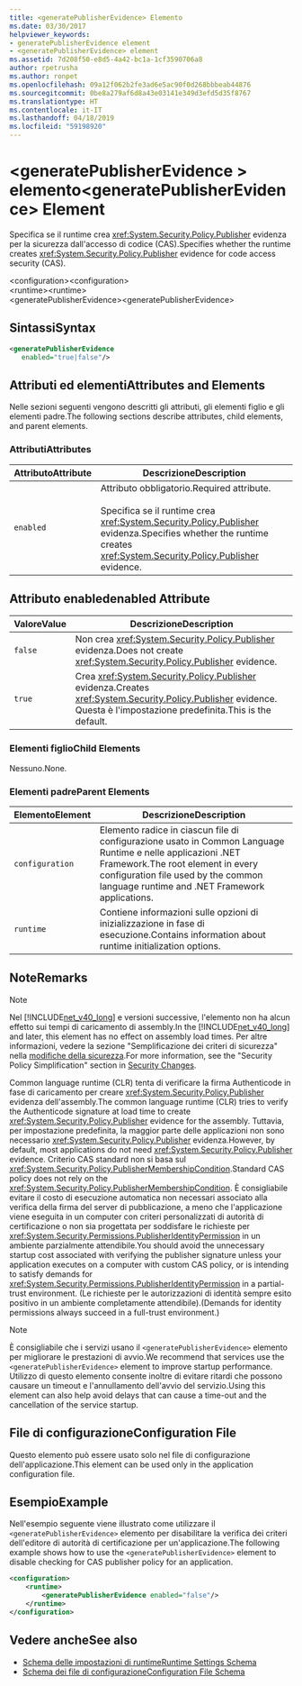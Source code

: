 ```yaml
---
title: <generatePublisherEvidence> Elemento
ms.date: 03/30/2017
helpviewer_keywords:
- generatePublisherEvidence element
- <generatePublisherEvidence> element
ms.assetid: 7d208f50-e8d5-4a42-bc1a-1cf3590706a8
author: rpetrusha
ms.author: ronpet
ms.openlocfilehash: 09a12f062b2fe3ad6e5ac90f0d268bbbeab44876
ms.sourcegitcommit: 0be8a279af6d8a43e03141e349d3efd5d35f8767
ms.translationtype: HT
ms.contentlocale: it-IT
ms.lasthandoff: 04/18/2019
ms.locfileid: "59198920"
---
```

# <a name="generatepublisherevidence-element"></a><span data-ttu-id="9b489-102">\<generatePublisherEvidence > elemento</span><span class="sxs-lookup"><span data-stu-id="9b489-102">\<generatePublisherEvidence> Element</span></span>
<span data-ttu-id="9b489-103">Specifica se il runtime crea <xref:System.Security.Policy.Publisher> evidenza per la sicurezza dall'accesso di codice (CAS).</span><span class="sxs-lookup"><span data-stu-id="9b489-103">Specifies whether the runtime creates <xref:System.Security.Policy.Publisher> evidence for code access security (CAS).</span></span>  
  
 <span data-ttu-id="9b489-104">\<configuration></span><span class="sxs-lookup"><span data-stu-id="9b489-104">\<configuration></span></span>  
<span data-ttu-id="9b489-105">\<runtime></span><span class="sxs-lookup"><span data-stu-id="9b489-105">\<runtime></span></span>  
<span data-ttu-id="9b489-106">\<generatePublisherEvidence></span><span class="sxs-lookup"><span data-stu-id="9b489-106">\<generatePublisherEvidence></span></span>  
  
## <a name="syntax"></a><span data-ttu-id="9b489-107">Sintassi</span><span class="sxs-lookup"><span data-stu-id="9b489-107">Syntax</span></span>  
  
```xml  
<generatePublisherEvidence    
   enabled="true|false"/>  
```  
  
## <a name="attributes-and-elements"></a><span data-ttu-id="9b489-108">Attributi ed elementi</span><span class="sxs-lookup"><span data-stu-id="9b489-108">Attributes and Elements</span></span>  
 <span data-ttu-id="9b489-109">Nelle sezioni seguenti vengono descritti gli attributi, gli elementi figlio e gli elementi padre.</span><span class="sxs-lookup"><span data-stu-id="9b489-109">The following sections describe attributes, child elements, and parent elements.</span></span>  
  
### <a name="attributes"></a><span data-ttu-id="9b489-110">Attributi</span><span class="sxs-lookup"><span data-stu-id="9b489-110">Attributes</span></span>  
  
|<span data-ttu-id="9b489-111">Attributo</span><span class="sxs-lookup"><span data-stu-id="9b489-111">Attribute</span></span>|<span data-ttu-id="9b489-112">Descrizione</span><span class="sxs-lookup"><span data-stu-id="9b489-112">Description</span></span>|  
|---------------|-----------------|  
|`enabled`|<span data-ttu-id="9b489-113">Attributo obbligatorio.</span><span class="sxs-lookup"><span data-stu-id="9b489-113">Required attribute.</span></span><br /><br /> <span data-ttu-id="9b489-114">Specifica se il runtime crea <xref:System.Security.Policy.Publisher> evidenza.</span><span class="sxs-lookup"><span data-stu-id="9b489-114">Specifies whether the runtime creates <xref:System.Security.Policy.Publisher> evidence.</span></span>|  
  
## <a name="enabled-attribute"></a><span data-ttu-id="9b489-115">Attributo enabled</span><span class="sxs-lookup"><span data-stu-id="9b489-115">enabled Attribute</span></span>  
  
|<span data-ttu-id="9b489-116">Valore</span><span class="sxs-lookup"><span data-stu-id="9b489-116">Value</span></span>|<span data-ttu-id="9b489-117">Descrizione</span><span class="sxs-lookup"><span data-stu-id="9b489-117">Description</span></span>|  
|-----------|-----------------|  
|`false`|<span data-ttu-id="9b489-118">Non crea <xref:System.Security.Policy.Publisher> evidenza.</span><span class="sxs-lookup"><span data-stu-id="9b489-118">Does not create <xref:System.Security.Policy.Publisher> evidence.</span></span>|  
|`true`|<span data-ttu-id="9b489-119">Crea <xref:System.Security.Policy.Publisher> evidenza.</span><span class="sxs-lookup"><span data-stu-id="9b489-119">Creates <xref:System.Security.Policy.Publisher> evidence.</span></span> <span data-ttu-id="9b489-120">Questa è l'impostazione predefinita.</span><span class="sxs-lookup"><span data-stu-id="9b489-120">This is the default.</span></span>|  
  
### <a name="child-elements"></a><span data-ttu-id="9b489-121">Elementi figlio</span><span class="sxs-lookup"><span data-stu-id="9b489-121">Child Elements</span></span>  
 <span data-ttu-id="9b489-122">Nessuno.</span><span class="sxs-lookup"><span data-stu-id="9b489-122">None.</span></span>  
  
### <a name="parent-elements"></a><span data-ttu-id="9b489-123">Elementi padre</span><span class="sxs-lookup"><span data-stu-id="9b489-123">Parent Elements</span></span>  
  
|<span data-ttu-id="9b489-124">Elemento</span><span class="sxs-lookup"><span data-stu-id="9b489-124">Element</span></span>|<span data-ttu-id="9b489-125">Descrizione</span><span class="sxs-lookup"><span data-stu-id="9b489-125">Description</span></span>|  
|-------------|-----------------|  
|`configuration`|<span data-ttu-id="9b489-126">Elemento radice in ciascun file di configurazione usato in Common Language Runtime e nelle applicazioni .NET Framework.</span><span class="sxs-lookup"><span data-stu-id="9b489-126">The root element in every configuration file used by the common language runtime and .NET Framework applications.</span></span>|  
|`runtime`|<span data-ttu-id="9b489-127">Contiene informazioni sulle opzioni di inizializzazione in fase di esecuzione.</span><span class="sxs-lookup"><span data-stu-id="9b489-127">Contains information about runtime initialization options.</span></span>|  
  
## <a name="remarks"></a><span data-ttu-id="9b489-128">Note</span><span class="sxs-lookup"><span data-stu-id="9b489-128">Remarks</span></span>  
  
> [!NOTE]
>  <span data-ttu-id="9b489-129">Nel [!INCLUDE[net_v40_long](../../../../../includes/net-v40-long-md.md)] e versioni successive, l'elemento non ha alcun effetto sui tempi di caricamento di assembly.</span><span class="sxs-lookup"><span data-stu-id="9b489-129">In the [!INCLUDE[net_v40_long](../../../../../includes/net-v40-long-md.md)] and later, this element has no effect on assembly load times.</span></span> <span data-ttu-id="9b489-130">Per altre informazioni, vedere la sezione "Semplificazione dei criteri di sicurezza" nella [modifiche della sicurezza](../../../../../docs/framework/security/security-changes.md).</span><span class="sxs-lookup"><span data-stu-id="9b489-130">For more information, see the "Security Policy Simplification" section in [Security Changes](../../../../../docs/framework/security/security-changes.md).</span></span>  
  
 <span data-ttu-id="9b489-131">Common language runtime (CLR) tenta di verificare la firma Authenticode in fase di caricamento per creare <xref:System.Security.Policy.Publisher> evidenza dell'assembly.</span><span class="sxs-lookup"><span data-stu-id="9b489-131">The common language runtime (CLR) tries to verify the Authenticode signature at load time to create <xref:System.Security.Policy.Publisher> evidence for the assembly.</span></span> <span data-ttu-id="9b489-132">Tuttavia, per impostazione predefinita, la maggior parte delle applicazioni non sono necessario <xref:System.Security.Policy.Publisher> evidenza.</span><span class="sxs-lookup"><span data-stu-id="9b489-132">However, by default, most applications do not need <xref:System.Security.Policy.Publisher> evidence.</span></span> <span data-ttu-id="9b489-133">Criterio CAS standard non si basa sul <xref:System.Security.Policy.PublisherMembershipCondition>.</span><span class="sxs-lookup"><span data-stu-id="9b489-133">Standard CAS policy does not rely on the <xref:System.Security.Policy.PublisherMembershipCondition>.</span></span> <span data-ttu-id="9b489-134">È consigliabile evitare il costo di esecuzione automatica non necessari associato alla verifica della firma del server di pubblicazione, a meno che l'applicazione viene eseguita in un computer con criteri personalizzati di autorità di certificazione o non sia progettata per soddisfare le richieste per <xref:System.Security.Permissions.PublisherIdentityPermission> in un ambiente parzialmente attendibile.</span><span class="sxs-lookup"><span data-stu-id="9b489-134">You should avoid the unnecessary startup cost associated with verifying the publisher signature unless your application executes on a computer with custom CAS policy, or is intending to satisfy demands for <xref:System.Security.Permissions.PublisherIdentityPermission> in a partial-trust environment.</span></span> <span data-ttu-id="9b489-135">(Le richieste per le autorizzazioni di identità sempre esito positivo in un ambiente completamente attendibile).</span><span class="sxs-lookup"><span data-stu-id="9b489-135">(Demands for identity permissions always succeed in a full-trust environment.)</span></span>  
  
> [!NOTE]
>  <span data-ttu-id="9b489-136">È consigliabile che i servizi usano il `<generatePublisherEvidence>` elemento per migliorare le prestazioni di avvio.</span><span class="sxs-lookup"><span data-stu-id="9b489-136">We recommend that services use the `<generatePublisherEvidence>` element to improve startup performance.</span></span>  <span data-ttu-id="9b489-137">Utilizzo di questo elemento consente inoltre di evitare ritardi che possono causare un timeout e l'annullamento dell'avvio del servizio.</span><span class="sxs-lookup"><span data-stu-id="9b489-137">Using this element can also help avoid delays that can cause a time-out and the cancellation of the service startup.</span></span>  
  
## <a name="configuration-file"></a><span data-ttu-id="9b489-138">File di configurazione</span><span class="sxs-lookup"><span data-stu-id="9b489-138">Configuration File</span></span>  
 <span data-ttu-id="9b489-139">Questo elemento può essere usato solo nel file di configurazione dell'applicazione.</span><span class="sxs-lookup"><span data-stu-id="9b489-139">This element can be used only in the application configuration file.</span></span>  
  
## <a name="example"></a><span data-ttu-id="9b489-140">Esempio</span><span class="sxs-lookup"><span data-stu-id="9b489-140">Example</span></span>  
 <span data-ttu-id="9b489-141">Nell'esempio seguente viene illustrato come utilizzare il `<generatePublisherEvidence>` elemento per disabilitare la verifica dei criteri dell'editore di autorità di certificazione per un'applicazione.</span><span class="sxs-lookup"><span data-stu-id="9b489-141">The following example shows how to use the `<generatePublisherEvidence>` element to disable checking for CAS publisher policy for an application.</span></span>  
  
```xml  
<configuration>  
    <runtime>  
        <generatePublisherEvidence enabled="false"/>  
    </runtime>  
</configuration>  
```  
  
## <a name="see-also"></a><span data-ttu-id="9b489-142">Vedere anche</span><span class="sxs-lookup"><span data-stu-id="9b489-142">See also</span></span>

- [<span data-ttu-id="9b489-143">Schema delle impostazioni di runtime</span><span class="sxs-lookup"><span data-stu-id="9b489-143">Runtime Settings Schema</span></span>](../../../../../docs/framework/configure-apps/file-schema/runtime/index.md)
- [<span data-ttu-id="9b489-144">Schema dei file di configurazione</span><span class="sxs-lookup"><span data-stu-id="9b489-144">Configuration File Schema</span></span>](../../../../../docs/framework/configure-apps/file-schema/index.md)
